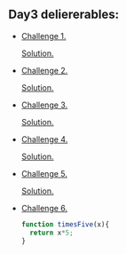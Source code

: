 <h2>Day3 deliererables:</h2>

- [Challenge 1.](https://www.freecodecamp.org/learn/javascript-algorithms-and-data-structures/basic-data-structures/copy-array-items-using-slice)

  [Solution.](https://ideone.com/sSectD)

- [Challenge 2.](https://www.freecodecamp.org/learn/javascript-algorithms-and-data-structures/basic-data-structures/combine-arrays-with-the-spread-operator)

  [Solution.](https://ideone.com/qyfqHh)

- [Challenge 3.](https://www.freecodecamp.org/learn/javascript-algorithms-and-data-structures/basic-javascript/profile-lookup)

  [Solution.](https://ideone.com/lu0pSt)

- [Challenge 4.](https://www.freecodecamp.org/learn/javascript-algorithms-and-data-structures/basic-javascript/write-reusable-javascript-with-functions)

  [Solution.](https://ideone.com/Dggeyb)

- [Challenge 5.](https://www.freecodecamp.org/learn/javascript-algorithms-and-data-structures/basic-javascript/understanding-undefined-value-returned-from-a-function)

  [Solution.](https://ideone.com/UFyv1U)

- [Challenge 6.](https://www.freecodecamp.org/learn/javascript-algorithms-and-data-structures/basic-javascript/return-a-value-from-a-function-with-return)

  ```javascript
  function timesFive(x){
    return x*5;
  }
  ```
